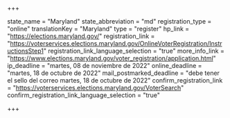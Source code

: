 +++

state_name = "Maryland"
state_abbreviation = "md"
registration_type = "online"
translationKey = "Maryland"
type = "register"
hp_link = "https://elections.maryland.gov/"
registration_link = "https://voterservices.elections.maryland.gov/OnlineVoterRegistration/InstructionsStep1"
registration_link_language_selection = "true"
more_info_link = "https://www.elections.maryland.gov/voter_registration/application.html"
ip_deadline = "martes, 08 de noviembre de 2022"
online_deadline = "martes, 18 de octubre de 2022"
mail_postmarked_deadline = "debe tener el sello del correo martes, 18 de octubre de 2022"
confirm_registration_link = "https://voterservices.elections.maryland.gov/VoterSearch"
confirm_registration_link_language_selection = "true"

+++